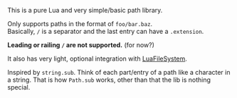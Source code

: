 
This is a pure Lua and very simple/basic path library.

Only supports paths in the format of `foo/bar.baz`.\
Basically, `/` is a separator and the last entry can have a `.extension`.

**Leading or railing `/` are not supported.** (for now?)

It also has very light, optional integration with [LuaFileSystem](https://keplerproject.github.io/luafilesystem/).

Inspired by `string.sub`. Think of each part/entry of a path like a character in a string.
That is how `Path.sub` works, other than that the lib is nothing special.
